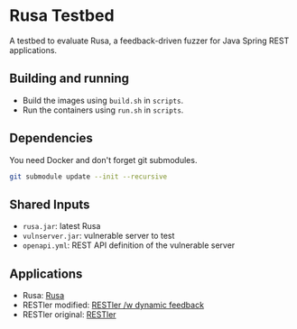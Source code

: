 # Rusa Testbed

A testbed to evaluate Rusa, a feedback-driven fuzzer for Java Spring REST applications.

## Building and running

- Build the images using `build.sh` in `scripts`.
- Run the containers using `run.sh` in `scripts`.

## Dependencies

You need Docker and don't forget git submodules.

```bash
git submodule update --init --recursive
```

## Shared Inputs

- `rusa.jar`: latest Rusa
- `vulnserver.jar`: vulnerable server to test
- `openapi.yml`: REST API definition of the vulnerable server

## Applications

- Rusa: [Rusa](https://github.com/shoaloak/rusa)
- RESTler modified: [RESTler /w dynamic feedback](https://github.com/shoaloak/restler-mod)
- RESTler original: [RESTler](https://github.com/microsoft/restler-fuzzer)
